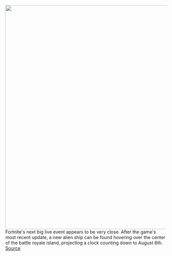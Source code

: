<img src='https://cdn.vox-cdn.com/thumbor/lSbLEoYmII-dPU0U4elcjtdZSsc=/0x0:3803x1758/1200x800/filters:focal(1598x575:2206x1183)/cdn.vox-cdn.com/uploads/chorus_image/image/69638322/Fortnite_20210727091441.0.jpg' width='700px' /><br/>
Fortnite's next big live event appears to be very close. After the game's most recent update, a new alien ship can be found hovering over the center of the battle royale island, projecting a clock counting down to August 6th.
<a href='https://www.theverge.com/2021/7/27/22595880/fortnite-alien-event-date-chapter-2-season-7'> Source <a/>